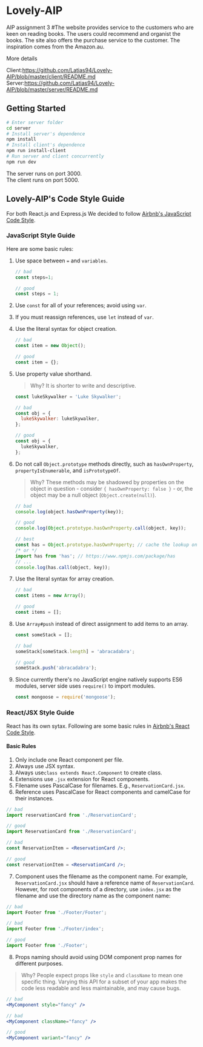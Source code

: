 # Lovely-AIP
AIP assignment 3
#The website provides service to the customers who are keen on reading books. The users could recommend and organist the books. The site also offers the purchase service to the customer. The inspiration comes from the Amazon.au.

More details

Client:https://github.com/Latias94/Lovely-AIP/blob/master/client/README.md
Server:https://github.com/Latias94/Lovely-AIP/blob/master/server/README.md


## Getting Started
```bash
# Enter server folder
cd server
# Install server's dependence
npm install
# Install client's dependence
npm run install-client
# Run server and client concurrently
npm run dev
```
The server runs on port 3000.  
The client runs on port 5000.

## Lovely-AIP's Code Style Guide

For both React.js and Express.js We decided to follow [Airbnb's JavaScript Code Style](https://github.com/airbnb/javascript).

### JavaScript Style Guide
Here are some basic rules:

1. Use space between `=` and `variables`.
    ```javascript
    // bad
    const steps=1;

    // good
    const steps = 1;
    ```
2. Use `const` for all of your references; avoid using `var`.
3. If you must reassign references, use `let` instead of `var`.
4. Use the literal syntax for object creation.
    ```javascript
    // bad
    const item = new Object();

    // good
    const item = {};
    ```
5. Use property value shorthand.

    > Why? It is shorter to write and descriptive.

    ```javascript
    const lukeSkywalker = 'Luke Skywalker';

    // bad
    const obj = {
      lukeSkywalker: lukeSkywalker,
    };

    // good
    const obj = {
      lukeSkywalker,
    };
    ```
6. Do not call `Object.prototype` methods directly, such as `hasOwnProperty`, `propertyIsEnumerable`, and `isPrototypeOf`.

    > Why? These methods may be shadowed by properties on the object in question - consider `{ hasOwnProperty: false }` - or, the object may be a null object (`Object.create(null)`).

    ```javascript
    // bad
    console.log(object.hasOwnProperty(key));

    // good
    console.log(Object.prototype.hasOwnProperty.call(object, key));

    // best
    const has = Object.prototype.hasOwnProperty; // cache the lookup once, in module scope.
    /* or */
    import has from 'has'; // https://www.npmjs.com/package/has
    // ...
    console.log(has.call(object, key));
    ```
7. Use the literal syntax for array creation.

    ```javascript
    // bad
    const items = new Array();

    // good
    const items = [];
    ```
8. Use `Array#push` instead of direct assignment to add items to an array.

    ```javascript
    const someStack = [];

    // bad
    someStack[someStack.length] = 'abracadabra';

    // good
    someStack.push('abracadabra');
    ```
9. Since currently there's no JavaScript engine natively supports ES6 modules, server side uses `require()`  to import modules.
    ```javascript
    const mongoose = require('mongoose');
    ```

### React/JSX Style Guide

React has its own sytax. Following are some basic rules in [Airbnb's React Code Style](https://github.com/airbnb/javascript/tree/master/react).

#### Basic Rules

  1. Only include one React component per file.
  1. Always use JSX syntax.
  1. Always use`class extends React.Component` to create class.
  1. Extensions use `.jsx` extension for React components.
  1. Filename uses PascalCase for filenames. E.g., `ReservationCard.jsx`.
  1. Reference uses PascalCase for React components and camelCase for their instances.

```jsx
// bad
import reservationCard from './ReservationCard';

// good
import ReservationCard from './ReservationCard';

// bad
const ReservationItem = <ReservationCard />;

// good
const reservationItem = <ReservationCard />;
```
  7. Component uses the filename as the component name. For example, `ReservationCard.jsx` should have a reference name of `ReservationCard`. However, for root components of a directory, use `index.jsx` as the filename and use the directory name as the component name:

```jsx
// bad
import Footer from './Footer/Footer';

// bad
import Footer from './Footer/index';

// good
import Footer from './Footer';
```

  8. Props naming should avoid using DOM component prop names for different purposes.

> Why? People expect props like `style` and `className` to mean one specific thing. Varying this API for a subset of your app makes the code less readable and less maintainable, and may cause bugs.

```jsx
// bad
<MyComponent style="fancy" />

// bad
<MyComponent className="fancy" />

// good
<MyComponent variant="fancy" />
```
